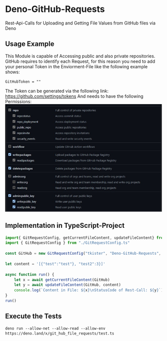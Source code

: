 # Deno-GitHub-Requests
Rest-Api-Calls for Uploading and Getting File Values from GitHub files via Deno

## Usage Example

This Module is capable of Accessing public and also private repositories. GitHub requires to identify each Request, for this reason you need to add your personal Token in the Enviorment-File like the following example shows:
```env
GitHubToken = ""
```
The Token can be generated via the following link: https://github.com/settings/tokens
And needs to have the following Permissions:<br>
![Image of the required Permission](https://github.com/tkister/Deno-GitHub-Requests/blob/main/ReadMe.jpg?raw=true)
## Implementation in TypeScript-Project
```ts
import{ GitRequestConfig, getCurrentFileContent, updateFileContent} from "https://deno.land/x/git_hub_file_requests/mod.ts";
import { GitRequestConfig } from "./GitRequestConfig.ts"

const GitHub = new GitRequestConfig("tkister", "Deno-GitHub-Requests", "test.json")

let content = '[{"test":"test"}, "test2":3}]'

async function run() {
    let x = await getCurrentFileContent(GitHub)
    let y = await updateFileContent(GitHub, content)
    console.log(`Content in File: ${x}\nStatusCode of Rest-Call: ${y}`)
}
run()
```

  
## Execute the Tests

```
deno run --allow-net --allow-read --allow-env https://deno.land/x/git_hub_file_requests/test.ts
```
   
   
